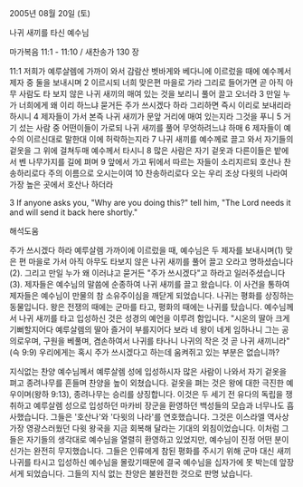 2005년 08월 20일 (토)

나귀 새끼를 타신 예수님



마가복음 11:1 - 11:10 / 새찬송가 130 장


11:1 저희가 예루살렘에 가까이 와서 감람산 벳바게와 베다니에 이르렀을 때에 예수께서 제자 중 둘을 보내시며 2 이르시되 너희 맞은편 마을로 가라 그리로 들어가면 곧 아직 아무 사람도 타 보지 않은 나귀 새끼의 매여 있는 것을 보리니 풀어 끌고 오너라 3 만일 누가 너희에게 왜 이리 하느냐 묻거든 주가 쓰시겠다 하라 그리하면 즉시 이리로 보내리라 하시니 4 제자들이 가서 본즉 나귀 새끼가 문앞 거리에 매여 있는지라 그것을 푸니 5 거기 섰는 사람 중 어떤이들이 가로되 나귀 새끼를 풀어 무엇하려느냐 하매 6 제자들이 예수의 이르신대로 말한대 이에 허락하는지라 7 나귀 새끼를 예수께로 끌고 와서 자기들의 겉옷을 그 위에 걸쳐두매 예수께서 타시니 8 많은 사람은 자기 겉옷과 다른이들은 밭에서 벤 나무가지를 길에 펴며 9 앞에서 가고 뒤에서 따르는 자들이 소리지르되 호산나 찬송하리로다 주의 이름으로 오시는이여 10 찬송하리로다 오는 우리 조상 다윗의 나라여 가장 높은 곳에서 호산나 하더라

3 If anyone asks you, "Why are you doing this?" tell him, "The Lord needs it and will send it back here shortly."

해석도움





주가 쓰시겠다 하라
예루살렘 가까이에 이르렀을 때, 예수님은 두 제자를 보내시며(1) 맞은 편 마을로 가서 아직 아무도 타보지 않은 나귀 새끼를 풀어 끌고 오라고 명하셨습니다(2). 그리고 만일 누가 왜 이러냐고 묻거든 "주가 쓰시겠다"고 하라고 일러주셨습니다(3). 제자들은 예수님의 말씀에 순종하여 나귀 새끼를 끌고 왔습니다. 이 사건을 통하여 제자들은 예수님이 만물의 참 소유주이심을 깨닫게 되었습니다. 나귀는 평화를 상징하는 동물입니다. 왕은 전쟁의 때에는 군마를 타고, 평화의 때에는 나귀를 탔습니다. 예수님께서 나귀 새끼를 타고 입성하신 것은 성경의 예언을 이루려 함입니다. "시온의 딸아 크게 기뻐할지어다 예루살렘의 딸아 즐거이 부를지어다 보라 네 왕이 네게 임하나니 그는 공의로우며, 구원을 베풀며, 겸손하여서 나귀를 타나니 나귀의 작은 것 곧 나귀 새끼니라"(슥 9:9) 우리에게는 혹시 주가 쓰시겠다고 하는데 움켜쥐고 있는 부분은 없습니까?

지식없는 찬양
예수님께서 예루살렘 성에 입성하시자 많은 사람이 나와서 자기 겉옷을 펴고 종려나무를 흔들며 찬양을 높이 외쳤습니다. 겉옷을 펴는 것은 왕에 대한 극진한 예우이며(왕하 9:13), 종려나무는 승리를 상징합니다. 이것은 두 세기 전 유다의 독립을 쟁취하고 예루살렘 성으로 입성하던 마카비 장군을 환영하던 백성들의 모습과 너무나도 흡사했습니다. 그들은 '호산나'와 '다윗의 나라'를 연호했습니다. 그것은 이스라엘 역사상 가장 영광스러웠던 다윗 왕국을 지금 회복해 달라는 기대의 외침이었습니다. 이처럼 그들은 자기들의 생각대로 예수님을 열렬히 환영하고 있었지만, 예수님이 진정 어떤 분이신가는 완전히 무지했습니다. 그들은 인류에게 참된 평화를 주시기 위해 군마 대신 새끼 나귀를 타시고 입성하신 예수님을 몰랐기때문에 결국 예수님을 십자가에 못 박는데 앞장 서게 되었습니다. 그들의 지식 없는 찬양은 불완전한 것으로 판명 났습니다.